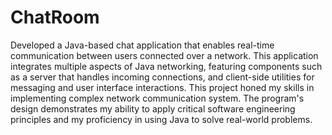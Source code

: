 # ChatRoom
Developed a Java-based chat application that enables real-time communication between users connected over a network. This application integrates multiple aspects of Java networking, featuring components such as a server that handles incoming connections, and client-side utilities for messaging and user interface interactions. This project honed my skills in implementing complex network communication system. The program's design demonstrates my ability to apply critical software engineering principles and my proficiency in using Java to solve real-world problems.
